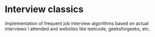 # Interview classics

Implementation of frequent job interview algorithms based on actual interviews I attended and websites like leetcode, geeksforgeeks, etc.
